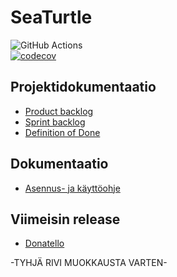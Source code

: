 # SeaTurtle

![GitHub Actions](https://github.com/NuiS4ncE/SeaTurtle/workflows/Java%20CI%20with%20Gradle/badge.svg) </br>
[![codecov](https://codecov.io/gh/NuiS4ncE/SeaTurtle/branch/main/graph/badge.svg?token=Q60VYB8G3A)](https://codecov.io/gh/NuiS4ncE/SeaTurtle)

## Projektidokumentaatio
- [Product backlog](https://github.com/NuiS4ncE/SeaTurtle/projects/1)
- [Sprint backlog](https://docs.google.com/spreadsheets/d/1R6aSc_ZoWkiR-j6P3UKGXraI02IU_1i7vpGAoZchAgc/)
- [Definition of Done](https://github.com/NuiS4ncE/SeaTurtle/blob/main/documentation/DefinitionOfDone.md)

## Dokumentaatio
- [Asennus- ja käyttöohje](https://github.com/NuiS4ncE/SeaTurtle/blob/main/documentation/Kayttoohje.md)

## Viimeisin release 
- [Donatello](https://github.com/NuiS4ncE/SeaTurtle/releases/tag/v0.1_Donatello)



-TYHJÄ RIVI MUOKKAUSTA VARTEN-
